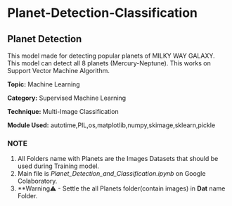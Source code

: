 # Planet-Detection-Classification
## Planet Detection

This model made for detecting popular planets of MILKY WAY GALAXY. This model can detect all 8 planets (Mercury-Neptune). This works on Support Vector Machine Algorithm.

**Topic:** Machine Learning

**Category:** Supervised Machine Learning

**Technique:** Multi-Image Classification

**Module Used:** autotime,PIL,os,matplotlib,numpy,skimage,sklearn,pickle


### NOTE
1. All Folders name with Planets are the Images Datasets that should be used during Training model.
2. Main file is *Planet_Detection_and_Classification.ipynb* on Google Colaboratory.
3. **Warning⚠ - Settle the all Planets folder(contain images) in **Dat** name Folder.
